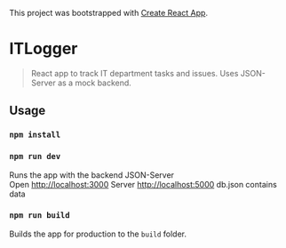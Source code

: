 This project was bootstrapped with [Create React App](https://github.com/facebook/create-react-app).

# ITLogger

> React app to track IT department tasks and issues. Uses JSON-Server as a mock backend.

## Usage

### `npm install`

### `npm run dev`

Runs the app with the backend JSON-Server<br>
Open [http://localhost:3000](http://localhost:3000)
Server [http://localhost:5000](http://localhost:5000)
db.json contains data

### `npm run build`

Builds the app for production to the `build` folder.<br>
